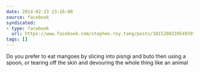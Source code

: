 ```yaml
---
date: 2014-02-23 23:16:00
source: facebook
syndicated:
- type: facebook
  url: https://www.facebook.com/stephen.roy.tang/posts/10152803395493912
tags: []
---
```


Do you prefer to eat mangoes by slicing into pisngi and buto then using a spoon, or tearing off the skin and devouring the whole thing like an animal